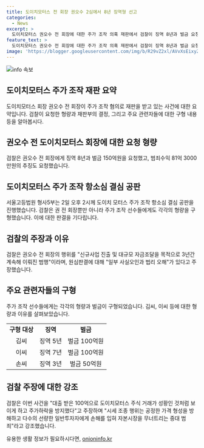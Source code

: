 ```yaml
---
title: 도이치모터스 전 회장 권오수 2심에서 8년 징역형 선고
categories:
  - News
excerpt: >
  도이치모터스 권오수 전 회장에 대한 주가 조작 의혹 재판에서 검찰이 징역 8년과 벌금 요청. 권 전 회장과 13명이 도이치모터스 주가 조작과 관련해 재판 중. 검찰은 권 전 회장의 신규사업 및 자금 조달 목적의 3년간의 범행을 강조하며, 다수의 선량한 투자자에게 손해를 입힌 중대 범죄로 지목함. 함께 기소된 선수들에 대해서도 각각의 혐의에 대한 유죄 판결이 나왔으며, 검찰은 이들 행위로 인한 자본시장의 무너짐과 공정성 해침을 강조하고 있다.
feature_text: >
  도이치모터스 권오수 전 회장에 대한 주가 조작 의혹 재판에서 검찰이 징역 8년과 벌금 요청. 권 전 회장과 13명이 도이치모터스 주가 조작과 관련해 재판 중. 검찰은 권 전 회장의 신규사업 및 자금 조달 목적의 3년간의 범행을 강조하며, 다수의 선량한 투자자에게 손해를 입힌 중대 범죄로 지목함. 함께 기소된 선수들에 대해서도 각각의 혐의에 대한 유죄 판결이 나왔으며, 검찰은 이들 행위로 인한 자본시장의 무너짐과 공정성 해침을 강조하고 있다.
image: 'https://blogger.googleusercontent.com/img/b/R29vZ2xl/AVvXsEixyZcFfHzMRdzZMjFBmAUKJYCLCGyLL1o632UiGVXcaFdKo_bkvkuCioo0uUKlGfBVcT3P84aROyZIXSBEx3Aw5nCQ3pTgDom1WDC4m8eifvWiAmWEEVb4x6G_l8C0QH225ldMjyaFvpxGEBGNO37VmDTDMHGhJPq73UglMfDca1-0aw/s1600/blogspot.png'
---
```


<p><img src="https://blogger.googleusercontent.com/img/b/R29vZ2xl/AVvXsEixyZcFfHzMRdzZMjFBmAUKJYCLCGyLL1o632UiGVXcaFdKo_bkvkuCioo0uUKlGfBVcT3P84aROyZIXSBEx3Aw5nCQ3pTgDom1WDC4m8eifvWiAmWEEVb4x6G_l8C0QH225ldMjyaFvpxGEBGNO37VmDTDMHGhJPq73UglMfDca1-0aw/s1600/blogspot.png" alt="info 속보" /></p>

<h2 data-ke-size="size26">도이치모터스 주가 조작 재판 요약</h2>

<p data-ke-size="size16">도이치모터스 회장 권오수 전 회장이 주가 조작 혐의로 재판을 받고 있는 사건에 대한 요약입니다. 검찰이 요청한 형량과 재판부의 결정, 그리고 주요 관련자들에 대한 구형 내용 등을 알아봅시다.</p>

<h2 data-ke-size="size24">권오수 전 도이치모터스 회장에 대한 요청 형량</h2>

<p data-ke-size="size16">검찰은 권오수 전 회장에게 징역 8년과 벌금 150억원을 요청했고, 범죄수익 81억 3000만원의 추징도 요청했습니다.</p>

<h2 data-ke-size="size24">도이치모터스 주가 조작 항소심 결심 공판</h2>

<p data-ke-size="size16">서울고등법원 형사5부는 2일 오후 2시께 도이치 모터스 주가 조작 항소심 결심 공판을 진행했습니다. 검찰은 권 전 회장뿐만 아니라 주가 조작 선수들에게도 각각의 형량을 구형했습니다. 이에 대한 판결을 기다립니다.</p>

<h2 data-ke-size="size24">검찰의 주장과 이유</h2>

<p data-ke-size="size16">검찰은 권오수 전 회장의 행위를 "신규사업 진출 및 대규모 자금조달을 목적으로 3년간 계속해 이뤄진 범행"이라며, 원심판결에 대해 "일부 사실오인과 법리 오해"가 있다고 주장했습니다.</p>

<h2 data-ke-size="size24">주요 관련자들의 구형</h2>

<p data-ke-size="size16">주가 조작 선수들에게는 각각의 형량과 벌금이 구형되었습니다. 김씨, 이씨 등에 대한 형량과 이유를 살펴보았습니다.</p>

<table>
  <tr>
    <td style="text-align: center; height: 17px;"><b>구형 대상</b></td>
    <td style="text-align: center; height: 17px;"><b>징역</b></td>
    <td style="text-align: center; height: 17px;"><b>벌금</b></td>
  </tr>
  <tr>
    <td style="text-align: center; height: 17px;">김씨</td>
    <td style="text-align: center; height: 17px;">징역 5년</td>
    <td style="text-align: center; height: 17px;">벌금 100억원</td>
  </tr>
  <tr>
    <td style="text-align: center; height: 17px;">이씨</td>
    <td style="text-align: center; height: 17px;">징역 7년</td>
    <td style="text-align: center; height: 17px;">벌금 100억원</td>
  </tr>
  <tr>
    <td style="text-align: center; height: 17px;">손씨</td>
    <td style="text-align: center; height: 17px;">징역 3년</td>
    <td style="text-align: center; height: 17px;">벌금 50억원</td>
  </tr>
</table>

<h2 data-ke-size="size24">검찰 주장에 대한 강조</h2>

<p data-ke-size="size16">검찰은 이번 사건을 "대출 받은 100억으로 도이치모터스 주식 거래가 성황인 것처럼 보이게 하고 주가하락을 방지했다"고 주장하며 "시세 조종 행위는 공정한 가격 형성을 방해하고 다수의 선량한 일반투자자에게 손해를 입혀 자본시장을 무너트리는 중대 범죄"라고 강조했습니다.</p>
유용한 생활 정보가 필요하시다면, <a href="https://onioninfo.kr" rel="dofollow">onioninfo.kr</a>


